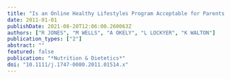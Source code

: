 ```yaml
---
title: "Is an Online Healthy Lifestyles Program Acceptable for Parents of Preschool Children?"
date: 2011-01-01
publishDate: 2021-08-20T12:06:00.260063Z
authors: ["R JONES", "M WELLS", "A OKELY", "L LOCKYER", "K WALTON"]
publication_types: ["2"]
abstract: ""
featured: false
publication: "*Nutrition & Dietetics*"
doi: "10.1111/j.1747-0080.2011.01514.x"
---
```


